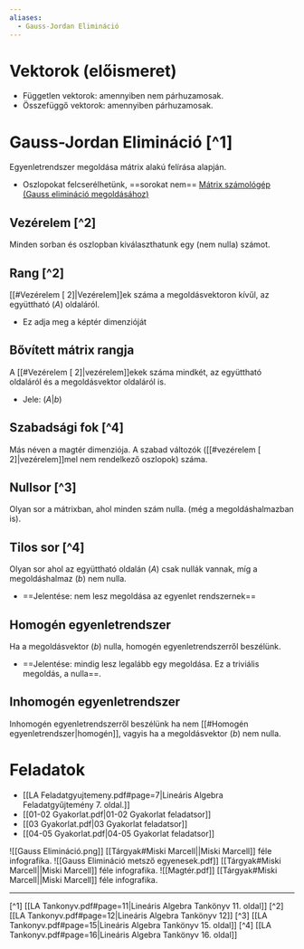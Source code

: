 ```yaml
---
aliases:
  - Gauss-Jordan Elimináció
---
```

# Vektorok (előismeret)
- Független vektorok: amennyiben nem párhuzamosak.
- Összefüggő vektorok: amennyiben párhuzamosak.
# Gauss-Jordan Elimináció [^1]
Egyenletrendszer megoldása mátrix alakú felírása alapján.
- Oszlopokat felcserélhetünk, ==sorokat nem==
[Mátrix számológép (Gauss elimináció megoldásához)](https://matrixcalc.org/slu.html)
## Vezérelem [^2]
Minden sorban és oszlopban kiválaszthatunk egy (nem nulla) számot.
## Rang [^2]
[[#Vezérelem [ 2]|Vezérelem]]ek száma a megoldásvektoron kívűl, az együttható ($A$) oldaláról.
- Ez adja meg a képtér dimenzióját
## Bővített mátrix rangja
A [[#Vezérelem [ 2]|vezérelem]]ekek száma mindkét, az együttható oldaláról és a megoldásvektor oldaláról is.
- Jele: $(A|b)$
## Szabadsági fok [^4]
Más néven a magtér dimenziója. A szabad változók ([[#vezérelem [ 2]|vezérelem]]mel nem rendelkező oszlopok) száma.
## Nullsor [^3]
Olyan sor a mátrixban, ahol minden szám nulla. (még a megoldáshalmazban is).
## Tilos sor [^4]
Olyan sor ahol az együttható oldalán ($A$) csak nullák vannak, míg a megoldáshalmaz ($b$) nem nulla.
- ==Jelentése: nem lesz megoldása az egyenlet rendszernek==
## Homogén egyenletrendszer
Ha a megoldásvektor ($b$) nulla, homogén egyenletrendszerről beszélünk.
- ==Jelentése: mindig lesz legalább egy megoldása. Ez a triviális megoldás, a nulla==.
## Inhomogén egyenletrendszer
Inhomogén egyenletrendszerről beszélünk ha nem [[#Homogén egyenletrendszer|homogén]], vagyis ha a megoldásvektor ($b$) nem nulla.
# Feladatok
- [[LA Feladatgyujtemeny.pdf#page=7|Lineáris Algebra Feladatgyűjtemény 7. oldal.]]
- [[01-02 Gyakorlat.pdf|01-02 Gyakorlat feladatsor]]
- [[03 Gyakorlat.pdf|03 Gyakorlat feladatsor]]
- [[04-05 Gyakorlat.pdf|04-05 Gyakorlat feladatsor]]

![[Gauss Elimináció.png]]
[[Tárgyak#Miski Marcell||Miski Marcell]] féle infografika.
![[Gauss Elimináció metsző egyenesek.pdf]]
[[Tárgyak#Miski Marcell||Miski Marcell]] féle infografika.
![[Magtér.pdf]]
[[Tárgyak#Miski Marcell||Miski Marcell]] féle infografika.

---

[^1] [[LA Tankonyv.pdf#page=11|Lineáris Algebra Tankönyv 11. oldal]]
[^2] [[LA Tankonyv.pdf#page=12|Lineáris Algebra Tankönyv 12]]
[^3] [[LA Tankonyv.pdf#page=15|Lineáris Algebra Tankönyv 15. oldal]]
[^4] [[LA Tankonyv.pdf#page=16|Lineáris Algebra Tankönyv 16. oldal]]
